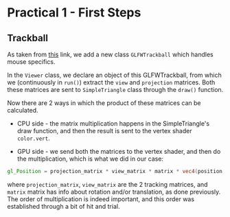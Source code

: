 # Practical 1 - First Steps

## Trackball

As taken from [this](http://morpheo.inrialpes.fr/~franco/3dgraphics/recipes.html#virtual-trackball) link, we add a new class `GLFWTrackball` which handles mouse specifics.

In the `Viewer` class, we declare an object of this GLFWTrackball, from which we (continuously in `run()`) extract the `view` and `projection` matrices. Both these matrices are sent to `SimpleTriangle` class through the `draw()` function.

Now there are 2 ways in which the product of these matrices can be calculated. 

* CPU side - the matrix multiplication happens in the SimpleTriangle's draw function, and then the result is sent to the vertex shader `color.vert`.

* GPU side - we send both the matrices to the vertex shader, and then do the multiplication, which is what we did in our case:

```glsl
gl_Position = projection_matrix * view_matrix * matrix * vec4(position, 1);
```

where `projection_matrix`, `view_matrix` are the 2 tracking matrices, and `matrix` matrix has info about rotation and/or translation, as done previously. The order of multiplication is indeed important, and this order was established through a bit of hit and trial.